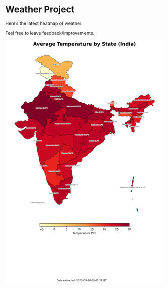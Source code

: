 # Weather Project

Here’s the latest heatmap of weather:

Feel free to leave feedback/improvements.

![India Heatmap](docs/assets/india_heatmap.png?v=D836AA)
